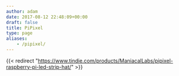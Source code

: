 ```yaml
---
author: adam
date: 2017-08-12 22:48:09+00:00
draft: false
title: PiPixel
type: page
aliases:
    - /pipixel/
---
```


{{< redirect "https://www.tindie.com/products/ManiacalLabs/pipixel-raspberry-pi-led-strip-hat/" >}}
